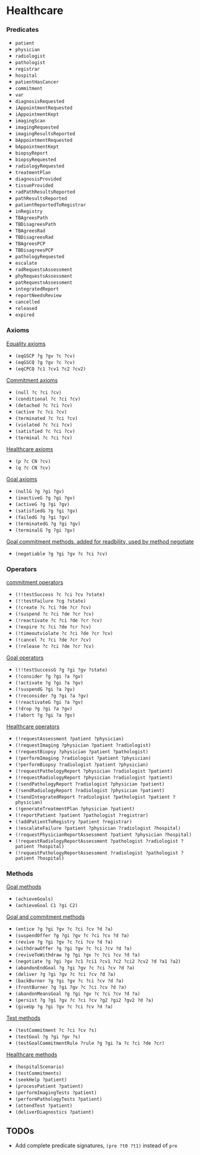 # Healthcare

### Predicates
- ``patient``
- ``physician``
- ``radiologist``
- ``pathologist``
- ``registrar``
- ``hospital``
- ``patientHasCancer``
- ``commitment``
- ``var``
- ``diagnosisRequested``
- ``iAppointmentRequested``
- ``iAppointmentKept``
- ``imagingScan``
- ``imagingRequested``
- ``imagingResultsReported``
- ``bAppointmentRequested``
- ``bAppointmentKept``
- ``biopsyReport``
- ``biopsyRequested``
- ``radiologyRequested``
- ``treatmentPlan``
- ``diagnosisProvided``
- ``tissueProvided``
- ``radPathResultsReported``
- ``pathResultsReported``
- ``patientReportedToRegistrar``
- ``inRegistry``
- ``TBAgreesPath``
- ``TBDisagreesPath``
- ``TBAgreesRad``
- ``TBDisagreesRad``
- ``TBAgreesPCP``
- ``TBDisagreesPCP``
- ``pathologyRequested``
- ``escalate``
- ``radRequestsAssessment``
- ``phyRequestsAssessment``
- ``patRequestsAssessment``
- ``integratedReport``
- ``reportNeedsReview``
- ``cancelled``
- ``released``
- ``expired``

### Axioms
[Equality axioms](equality-axioms.rb)
- ``(eqGSCP ?g ?gv ?c ?cv)``
- ``(eqGSCQ ?g ?gv ?c ?cv)``
- ``(eqCPCQ ?c1 ?cv1 ?c2 ?cv2)``

[Commitment axioms](commitment-axioms.rb)
- ``(null ?c ?ci ?cv)``
- ``(conditional ?c ?ci ?cv)``
- ``(detached ?c ?ci ?cv)``
- ``(active ?c ?ci ?cv)``
- ``(terminated ?c ?ci ?cv)``
- ``(violated ?c ?ci ?cv)``
- ``(satisfied ?c ?ci ?cv)``
- ``(terminal ?c ?ci ?cv)``

[Healthcare axioms](healthcare-axioms.rb)
- ``(p ?c CN ?cv)``
- ``(q ?c CN ?cv)``

[Goal axioms](goal-axioms.rb)
- ``(nullG ?g ?gi ?gv)``
- ``(inactiveG ?g ?gi ?gv)``
- ``(activeG ?g ?gi ?gv)``
- ``(satisfiedG ?g ?gi ?gv)``
- ``(failedG ?g ?gi ?gv)``
- ``(terminatedG ?g ?gi ?gv)``
- ``(terminalG ?g ?gi ?gv)``

[Goal commitment methods, added for readbility, used by method negotiate](goal-commitment-methods.rb)
- ``(negotiable ?g ?gi ?gv ?c ?ci ?cv)``

### Operators
[commitment operators](commitment-operators.rb)
- ``(!!testSuccess ?c ?ci ?cv ?state)``
- ``(!!testFailure ?cg ?state)``
- ``(!create ?c ?ci ?de ?cr ?cv)``
- ``(!suspend ?c ?ci ?de ?cr ?cv)``
- ``(!reactivate ?c ?ci ?de ?cr ?cv)``
- ``(!expire ?c ?ci ?de ?cr ?cv)``
- ``(!timeoutviolate ?c ?ci ?de ?cr ?cv)``
- ``(!cancel ?c ?ci ?de ?cr ?cv)``
- ``(!release ?c ?ci ?de ?cr ?cv)``

[Goal operators](goal-operators.rb)
- ``(!!testSuccessG ?g ?gi ?gv ?state)``
- ``(!consider ?g ?gi ?a ?gv)``
- ``(!activate ?g ?gi ?a ?gv)``
- ``(!suspendG ?gi ?a ?gv)``
- ``(!reconsider ?g ?gi ?a ?gv)``
- ``(!reactivateG ?gi ?a ?gv)``
- ``(!drop ?g ?gi ?a ?gv)``
- ``(!abort ?g ?gi ?a ?gv)``

[Healthcare operators](healthcare-operators.rb)
- ``(!requestAssessment ?patient ?physician)``
- ``(!requestImaging ?physician ?patient ?radiologist)``
- ``(!requestBiopsy ?physician ?patient ?pathologist)``
- ``(!performImaging ?radiologist ?patient ?physician)``
- ``(!performBiopsy ?radiologist ?patient ?physician)``
- ``(!requestPathologyReport ?physician ?radiologist ?patient)``
- ``(!requestRadiologyReport ?physician ?radiologist ?patient)``
- ``(!sendPathologyReport ?radiologist ?physician ?patient)``
- ``(!sendRadiologyReport ?radiologist ?physician ?patient)``
- ``(!sendIntegratedReport ?radiologist ?pathologist ?patient ?physician)``
- ``(!generateTreatmentPlan ?physician ?patient)``
- ``(!reportPatient ?patient ?pathologist ?registrar)``
- ``(!addPatientToRegistry ?patient ?registrar)``
- ``(!escalateFailure ?patient ?physician ?radiologist ?hospital)``
- ``(!requestPhysicianReportAssessment ?patient ?physician ?hospital)``
- ``(!requestRadiologyReportAssessment ?pathologist ?radiologist ?patient ?hospital)``
- ``(!requestPathologyReportAssessment ?radiologist ?pathologist ?patient ?hospital)``

### Methods
[Goal methods](goal-methods.rb)
- ``(achieveGoals)``
- ``(achieveGoal C1 ?gi C2)``

[Goal and commitment methods](goal-commitment-methods.rb)
- ``(entice ?g ?gi ?gv ?c ?ci ?cv ?d ?a)``
- ``(suspendOffer ?g ?gi ?gv ?c ?ci ?cv ?d ?a)``
- ``(revive ?g ?gi ?gv ?c ?ci ?cv ?d ?a)``
- ``(withdrawOffer ?g ?gi ?gv ?c ?ci ?cv ?d ?a)``
- ``(reviveToWithdraw ?g ?gi ?gv ?c ?ci ?cv ?d ?a)``
- ``(negotiate ?g ?gi ?gv ?c1 ?ci1 ?cv1 ?c2 ?ci2 ?cv2 ?d ?a1 ?a2)``
- ``(abandonEndGoal ?g ?gi ?gv ?c ?ci ?cv ?d ?a)``
- ``(deliver ?g ?gi ?gv ?c ?ci ?cv ?d ?a)``
- ``(backBurner ?g ?gi ?gv ?c ?ci ?cv ?d ?a)``
- ``(frontBurner ?g ?gi ?gv ?c ?ci ?cv ?d ?a)``
- ``(abandonMeansGoal ?g ?gi ?gv ?c ?ci ?cv ?d ?a)``
- ``(persist ?g ?gi ?gv ?c ?ci ?cv ?g2 ?gi2 ?gv2 ?d ?a)``
- ``(giveUp ?g ?gi ?gv ?c ?ci ?cv ?d ?a)``

[Test methods](test-methods.rb)
- ``(testCommitment ?c ?ci ?cv ?s)``
- ``(testGoal ?g ?gi ?gv ?s)``
- ``(testGoalCommitmentRule ?rule ?g ?gi ?a ?c ?ci ?de ?cr)``

[Healthcare methods](healthcare-methods.rb)
- ``(hospitalScenario)``
- ``(testCommitments)``
- ``(seekHelp ?patient)``
- ``(processPatient ?patient)``
- ``(performImagingTests ?patient)``
- ``(performPathologyTests ?patient)``
- ``(attendTest ?patient)``
- ``(deliverDiagnostics ?patient)``

## TODOs
- Add complete predicate signatures, ``(pre ?t0 ?t1)`` instead of ``pre``